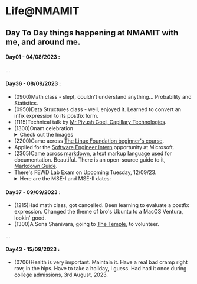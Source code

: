# Life@NMAMIT 

## Day To Day things happening at NMAMIT with me, and around me.

#### Day01 - 04/08/2023 :

...

#### Day36 - 08/09/2023 :
- (0900)Math class - slept, couldn't understand anything... Probability and Statistics.
- (0950)Data Structures class - well, enjoyed it. Learned to convert an infix expression to its postfix form.
- (1115)Technical talk by [Mr.Piyush Goel, Capillary Technologies](https://www.linkedin.com/in/piyushgoel1/?originalSubdomain=in).
- (1300)Onam celebration
  <details>
  <summary>Check out the Images</summary>
  <img src="images\onam-2023\kathira23.jpg">
  <img src="images\onam-2023\janasagara.jpg">
  </details>
- (2200)Came across [The Linux Foundation beginner's course](https://training.linuxfoundation.org/training/a-beginners-guide-to-linux-kernel-development-lfd103/).
- Applied for the [Software Engineer Intern](https://jobs.careers.microsoft.com/actioncenter/submitted) opportunity at Microsoft.
- (2305)Came across [markdown](https://daringfireball.net/projects/markdown/basics), a text markup language used for documentation. Beautiful. There is an open-source guide to it, [Markdown Guide](https://www.markdownguide.org/).
- There's FEWD Lab Exam on Upcoming Tuesday, 12/09/23.
  <details>
  <summary>Here are the MSE-I and MSE-II dates:</summary>
  <img src="images\mse-dates.jpg">
  </details>

#### Day37 - 09/09/2023 :
- (1215)Had math class, got cancelled. Been learning to evaluate a postfix expression. Changed the theme of bro's Ubuntu to a MacOS Ventura, lookin' good.
- (1300)A Sona Shanivara, going to [The Temple](https://padutirupathi.in/), to volunteer.

...
#### Day43 - 15/09/2023 :
- (0706)Health is very important. Maintain it. Have a real bad cramp right row, in the hips. Have to take a holiday, I guess. Had had it once during college admissions, 3rd August, 2023.